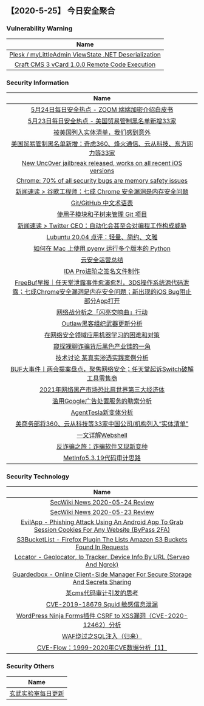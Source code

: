 
 ##   【2020-5-25】 今日安全聚合


###  						       							Vulnerability Warning

|                             Name                             |
| :----------------------------------------------------------: |
|[Plesk / myLittleAdmin ViewState .NET Deserialization](https://cxsecurity.com/issue/WLB-2020050190)|
|[Craft CMS 3 vCard 1.0.0 Remote Code Execution](https://cxsecurity.com/issue/WLB-2020050184)|

### 						        							Security Information
|                             Name                                    |
| :----------------------------------------------------------: |
|[5月24日每日安全热点 - ZOOM 端端加密介绍白皮书](https://www.anquanke.com/post/id/206500)|
|[5月23日每日安全热点 - 美国贸易管制黑名单新增33家](https://www.anquanke.com/post/id/206496)|
|[被美国列入实体清单，我们感到意外](https://www.anquanke.com/post/id/206487)|
|[美国贸易管制黑名单新增：奇虎360、烽火通信、云从科技、东方网力等33家](https://www.anquanke.com/post/id/206477)|
|[New Unc0ver jailbreak released, works on all recent iOS versions](https://www.zdnet.com/article/new-unc0ver-jailbreak-released-works-on-all-recent-ios-versions/#ftag=RSSbaffb68)|
|[Chrome: 70% of all security bugs are memory safety issues](https://www.zdnet.com/article/chrome-70-of-all-security-bugs-are-memory-safety-issues/#ftag=RSSbaffb68)|
|[新闻速读 &gt; 谷歌工程师：七成 Chrome 安全漏洞是内存安全问题](https://linux.cn/article-12246-1.html?utm_source=rss&utm_medium=rss)|
|[Git/GitHub 中文术语表](https://linux.cn/article-12245-1.html?utm_source=rss&utm_medium=rss)|
|[使用子模块和子树来管理 Git 项目](https://linux.cn/article-12244-1.html?utm_source=rss&utm_medium=rss)|
|[新闻速读 &gt; Twitter CEO：自动化会甚至会对编程工作构成威胁](https://linux.cn/article-12243-1.html?utm_source=rss&utm_medium=rss)|
|[Lubuntu 20.04 点评：轻量、简约、文雅](https://linux.cn/article-12242-1.html?utm_source=rss&utm_medium=rss)|
|[如何在 Mac 上使用 pyenv 运行多个版本的 Python](https://linux.cn/article-12241-1.html?utm_source=rss&utm_medium=rss)|
|[云安全运营总结](https://www.freebuf.com/articles/security-management/236249.html)|
|[IDA Pro进阶之签名文件制作](https://www.freebuf.com/articles/terminal/235070.html)|
|[FreeBuf早报｜任天堂泄露事件愈演愈烈，3DS操作系统源代码泄露；七成Chrome安全漏洞是内存安全问题；新出现的iOS Bug阻止部分App打开](https://www.freebuf.com/news/237564.html)|
|[网络战分析之「闪亮交响曲」行动](https://www.freebuf.com/articles/paper/235778.html)|
|[Outlaw黑客组织武器更新分析](https://www.freebuf.com/articles/network/234627.html)|
|[在网络安全领域应用机器学习的困难和对策](https://www.freebuf.com/articles/neopoints/234939.html)|
|[窥探裸聊诈骗背后黑色产业链的一角](https://www.freebuf.com/articles/terminal/235339.html)|
|[技术讨论  某真实渗透实践案例分析](https://www.freebuf.com/vuls/235140.html)|
|[BUF大事件丨两会提案盘点，聚焦网络安全；任天堂起诉Switch破解工具零售商](https://www.freebuf.com/news/237548.html)|
|[2021年网络黑产市场恐比肩世界第三大经济体](https://www.freebuf.com/articles/neopoints/237354.html)|
|[滥用Google广告处置服务的勒索分析](https://www.freebuf.com/news/236920.html)|
|[AgentTesla新变体分析](https://www.freebuf.com/articles/network/234356.html)|
|[美商务部将360、云从科技等33家中国公司/机构列入“实体清单”](https://www.freebuf.com/news/237525.html)|
|[一文详解Webshell](https://www.freebuf.com/articles/web/235651.html)|
|[反诈骗之旅：诈骗软件又现新变种](https://www.freebuf.com/articles/terminal/234636.html)|
|[MetInfo5.3.19代码审计思路](https://www.freebuf.com/vuls/235093.html)|

### 						        							Security  Technology
|                             Name                                    |
| :----------------------------------------------------------: |
|[SecWiki News 2020-05-24 Review](http://www.sec-wiki.com/?2020-05-24)|
|[SecWiki News 2020-05-23 Review](http://www.sec-wiki.com/?2020-05-23)|
|[EvilApp - Phishing Attack Using An Android App To Grab Session Cookies For Any Website (ByPass 2FA)](http://www.kitploit.com/2020/05/evilapp-phishing-attack-using-android.html)|
|[S3BucketList - Firefox Plugin The Lists Amazon S3 Buckets Found In Requests](http://www.kitploit.com/2020/05/s3bucketlist-firefox-plugin-lists.html)|
|[Locator - Geolocator, Ip Tracker, Device Info By URL (Serveo And Ngrok)](http://www.kitploit.com/2020/05/locator-geolocator-ip-tracker-device.html)|
|[Guardedbox - Online Client-Side Manager For Secure Storage And Secrets Sharing](http://www.kitploit.com/2020/05/guardedbox-online-client-side-manager.html)|
|[某cms代码审计引发的思考](http://xz.aliyun.com/t/7775)|
|[CVE-2019-18679 Squid 敏感信息泄漏](http://xz.aliyun.com/t/7771)|
|[WordPress Ninja Forms插件 CSRF to XSS漏洞（CVE-2020-12462）分析](http://xz.aliyun.com/t/7768)|
|[WAF绕过之SQL注入（归来）](http://xz.aliyun.com/t/7767)|
|[CVE-Flow：1999-2020年CVE数据分析【1】](http://xz.aliyun.com/t/7770)|

### 						        							Security  Others
|                             Name                                    |
| :----------------------------------------------------------: |
|[玄武实验室每日更新](https://weibo.com/p/1006065582522936/wenzhang?from=page_100606_profile&wvr=6&mod=wenzhangmore)|

